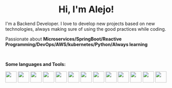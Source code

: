 <h1 align="center">Hi, I'm Alejo!</h1>

I'm a Backend Developer. I love to develop new projects based on new technologies, always making sure of using the good practices while coding.

Passionate about  **Microservices/SpringBoot/Reactive Programming/DevOps/AWS/kubernetes/Python/Always learning**

<br/>

**Some languages and Tools:**

<code><img height="35" src="https://user-images.githubusercontent.com/13514156/120509286-fdc0ad00-c38d-11eb-8f50-f5d65b0ed643.png"></code>
<code><img height="35" src="https://user-images.githubusercontent.com/13514156/120507668-a241ef80-c38c-11eb-89f7-7283e20ea3cc.png"></code>
<code><img height="35" src="https://user-images.githubusercontent.com/13514156/120507726-ae2db180-c38c-11eb-8ce0-df32f6b1928e.png"></code>
<code><img height="35" src="https://user-images.githubusercontent.com/13514156/120507748-b2f26580-c38c-11eb-9dd5-013b728aee62.png"></code>
<code><img height="35" src="https://user-images.githubusercontent.com/13514156/120507765-b71e8300-c38c-11eb-8d2e-01be4628ad57.png"></code>
<code><img height="35" src="https://user-images.githubusercontent.com/13514156/120507795-bd146400-c38c-11eb-9e6c-4173d1847d3b.png"></code>
<code><img height="35" src="https://user-images.githubusercontent.com/13514156/120507864-cd2c4380-c38c-11eb-8a44-170551d6d90c.png"></code>
<code><img height="35" src="https://user-images.githubusercontent.com/13514156/120507880-d1586100-c38c-11eb-92fe-aad0b4ff412c.png"></code>
<code><img height="35" src="https://user-images.githubusercontent.com/13514156/120507902-d4ebe800-c38c-11eb-8074-aa47ead4ff89.jpg"></code>
<code><img height="35" src="https://user-images.githubusercontent.com/13514156/120507919-d9180580-c38c-11eb-836d-918425a5bc11.png"></code>
<code><img height="35" src="https://user-images.githubusercontent.com/13514156/120507935-dd442300-c38c-11eb-9965-d29088122b5d.png"></code>
<code><img height="35" src="https://user-images.githubusercontent.com/13514156/120507956-e3d29a80-c38c-11eb-9672-07953e328622.png"></code>
<code><img height="35" src="https://user-images.githubusercontent.com/13514156/120507971-e8974e80-c38c-11eb-91f5-fb066484fac3.png"></code>
